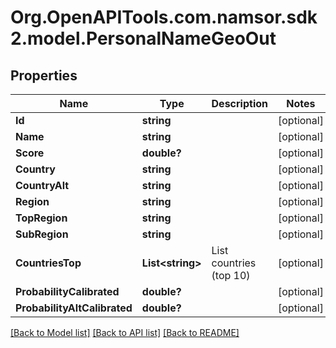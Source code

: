 # Org.OpenAPITools.com.namsor.sdk2.model.PersonalNameGeoOut
## Properties

Name | Type | Description | Notes
------------ | ------------- | ------------- | -------------
**Id** | **string** |  | [optional] 
**Name** | **string** |  | [optional] 
**Score** | **double?** |  | [optional] 
**Country** | **string** |  | [optional] 
**CountryAlt** | **string** |  | [optional] 
**Region** | **string** |  | [optional] 
**TopRegion** | **string** |  | [optional] 
**SubRegion** | **string** |  | [optional] 
**CountriesTop** | **List&lt;string&gt;** | List countries (top 10) | [optional] 
**ProbabilityCalibrated** | **double?** |  | [optional] 
**ProbabilityAltCalibrated** | **double?** |  | [optional] 

[[Back to Model list]](../README.md#documentation-for-models) [[Back to API list]](../README.md#documentation-for-api-endpoints) [[Back to README]](../README.md)

